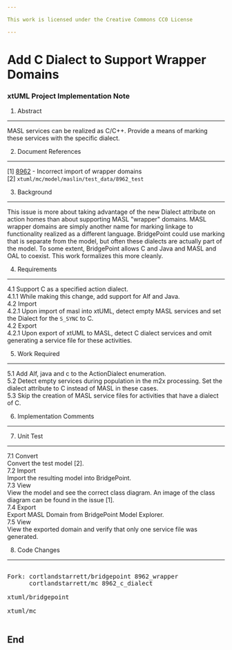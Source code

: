 ```yaml
---

This work is licensed under the Creative Commons CC0 License

---
```


# Add C Dialect to Support Wrapper Domains
### xtUML Project Implementation Note


1. Abstract
-----------
MASL services can be realized as C/C++.  Provide a means of marking these
services with the specific dialect.

2. Document References
----------------------
[1] [8962](https://support.onefact.net/issues/8962) - Incorrect import of wrapper domains  
[2] `xtuml/mc/model/maslin/test_data/8962_test`

3. Background
-------------
This issue is more about taking advantage of the new Dialect attribute
on action homes than about supporting MASL "wrapper" domains.  MASL wrapper
domains are simply another name for marking linkage to functionality
realized as a different language.  BridgePoint could use marking that is
separate from the model, but often these dialects are actually part of
the model.  To some extent, BridgePoint allows C and Java and MASL and OAL
to coexist.  This work formalizes this more cleanly.

4. Requirements
---------------
4.1 Support C as a specified action dialect.  
4.1.1 While making this change, add support for Alf and Java.  
4.2 Import  
4.2.1 Upon import of masl into xtUML, detect empty MASL services and
set the Dialect for the `S_SYNC` to C.  
4.2 Export  
4.2.1 Upon export of xtUML to MASL, detect C dialect services and omit
generating a service file for these activities.  

5. Work Required
----------------
5.1 Add Alf, java and c to the ActionDialect enumeration.  
5.2 Detect empty services during population in the m2x processing.  Set
the dialect attribute to C instead of MASL in these cases.  
5.3 Skip the creation of MASL service files for activities that have
a dialect of C.  

6. Implementation Comments
--------------------------

7. Unit Test
------------
7.1 Convert  
Convert the test model [2].  
7.2 Import  
Import the resulting model into BridgePoint.  
7.3 View  
View the model and see the correct class diagram.  An image of the
class diagram can be found in the issue [1].  
7.4 Export  
Export MASL Domain from BridgePoint Model Explorer.  
7.5 View  
View the exported domain and verify that only one service file was
generated.  

8. Code Changes
---------------
<pre>

Fork: cortlandstarrett/bridgepoint 8962_wrapper
      cortlandstarrett/mc 8962_c_dialect

xtuml/bridgepoint

xtuml/mc

</pre>

End
---

